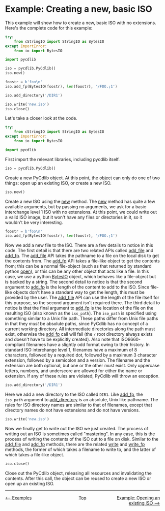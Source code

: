# Example: Creating a new, basic ISO
This example will show how to create a new, basic ISO with no extensions.  Here's the complete code for this example:

```python
try:
    from cStringIO import StringIO as BytesIO
except ImportError:
    from io import BytesIO

import pycdlib

iso = pycdlib.PyCdlib()
iso.new()

foostr = b'foo\n'
iso.add_fp(BytesIO(foostr), len(foostr), '/FOO.;1')

iso.add_directory('/DIR1')

iso.write('new.iso')
iso.close()
```

Let's take a closer look at the code.

```python
try:
    from cStringIO import StringIO as BytesIO
except ImportError:
    from io import BytesIO

import pycdlib
```

First import the relevant libraries, including pycdlib itself.

```python
iso = pycdlib.PyCdlib()
```

Create a new PyCdlib object.  At this point, the object can only do one of two things: open up an existing ISO, or create a new ISO.

```python
iso.new()
```

Create a new ISO using the [new](pycdlib-api.html#PyCdlib-new) method.  The [new](pycdlib-api.html#PyCdlib-new) method has quite a few available arguments, but by passing no arguments, we ask for a basic interchange level 1 ISO with no extensions.  At this point, we could write out a valid ISO image, but it won't have any files or directories in it, so it wouldn't be very interesting.

```python
foostr = b'foo\n'
iso.add_fp(BytesIO(foostr), len(foostr), '/FOO.;1')
```

Now we add a new file to the ISO.  There are a few details to notice in this code.  The first detail is that there are two related APIs called [add_file](pycdlib-api.html#PyCdlib-add_file) and [add_fp](pycdlib-api.html#PyCdlib-add_fp).  The [add_file](pycdlib-api.html#PyCdlib-add_file) API takes the pathname to a file on the local disk to get the contents from.  The [add_fp](pycdlib-api.html#PyCdlib-add_fp) API takes a file-like object to get the contents from; this can be a normal file-object (such as that returned by standard python [open](https://docs.python.org/3.6/library/functions.html#open)), or this can be any other object that acts like a file.  In this case, we use a python [BytesIO](https://docs.python.org/3/library/io.html#binary-i-o) object, which behaves like a file-object but is backed by a string.  The second detail to notice is that the second argument to [add_fp](pycdlib-api.html#PyCdlib-add_fp) is the length of the content to add to the ISO.  Since file-like objects don't have a standard way to get the length, this must be provided by the user.  The [add_file](pycdlib-api.html#PyCdlib-add_file) API can use the length of the file itself for this purpose, so the second argument isn't required there.  The third detail to notice is that the final argument to [add_fp](pycdlib-api.html#PyCdlib-add_fp) is the location of the file on the resulting ISO (also known as the `iso_path`).  The `iso_path` is specified using something similar to a Unix file path.  These paths differ from Unix file paths in that they *must* be absolute paths, since PyCdlib has no concept of a current working directory.  All intermediate directories along the path must exist, otherwise the [add_fp](pycdlib-api.html#PyCdlib-add_fp) call will fail (the `/` root directory always exists and doesn't have to be explicitly created).  Also note that ISO9660-compliant filenames have a slightly odd format owing to their history.  In standard ISO interchange level 1, filenames have a maximum of 8 characters, followed by a required dot, followed by a maximum 3 character extension, followed by a semicolon and a version.  The filename and the extension are both optional, but one or the other must exist.  Only uppercase letters, numbers, and underscore are allowed for either the name or extension.  If any of these rules are violated, PyCdlib will throw an exception.

```python
iso.add_directory('/DIR1')
```

Here we add a new directory to the ISO called `DIR1`.  Like [add_fp](pycdlib-api.html#PyCdlib-add_fp), the `iso_path` argument to [add_directory](pycdlib-api.html#PyCdlib-add_directory) is an absolute, Unix like pathname.  The rules for ISO directory names are similar to that of filenames, except that directory names do not have extensions and do not have versions.

```python
iso.write('new.iso')
```

Now we finally get to write out the ISO we just created.  The process of writing out an ISO is sometimes called "mastering".  In any case, this is the process of writing the contents of the ISO out to a file on disk.  Similar to the [add_file](pycdlib-api.html#PyCdlib-add_file) and [add_fp](pycdlib-api.html#PyCdlib-add_fp) methods, there are the related [write](pycdlib-api.html#PyCdlib-write) and [write_fp](pycdlib-api.html#PyCdlib-write_fp) methods, the former of which takes a filename to write to, and the latter of which takes a file-like object.

```python
iso.close()
```

Close out the PyCdlib object, releasing all resources and invalidating the contents.  After this call, the object can be reused to create a new ISO or open up an existing ISO.

---

<div style="width: 100%; display: table;">
  <div style="display: table-row;">
    <div style="width: 33%; display: table-cell; text-align: left;">
      <a href="examples.html"><-- Examples</a>
    </div>
    <div style="width: 33%; display: table-cell; text-align: center;">
      <a href="https://clalancette.github.io/pycdlib/">Top</a>
    </div>
    <div style="width: 33%; display: table-cell; text-align: right;">
      <a href="example-opening-existing-iso.html">Example: Opening an existing ISO --></a>
    </div>
</div>
